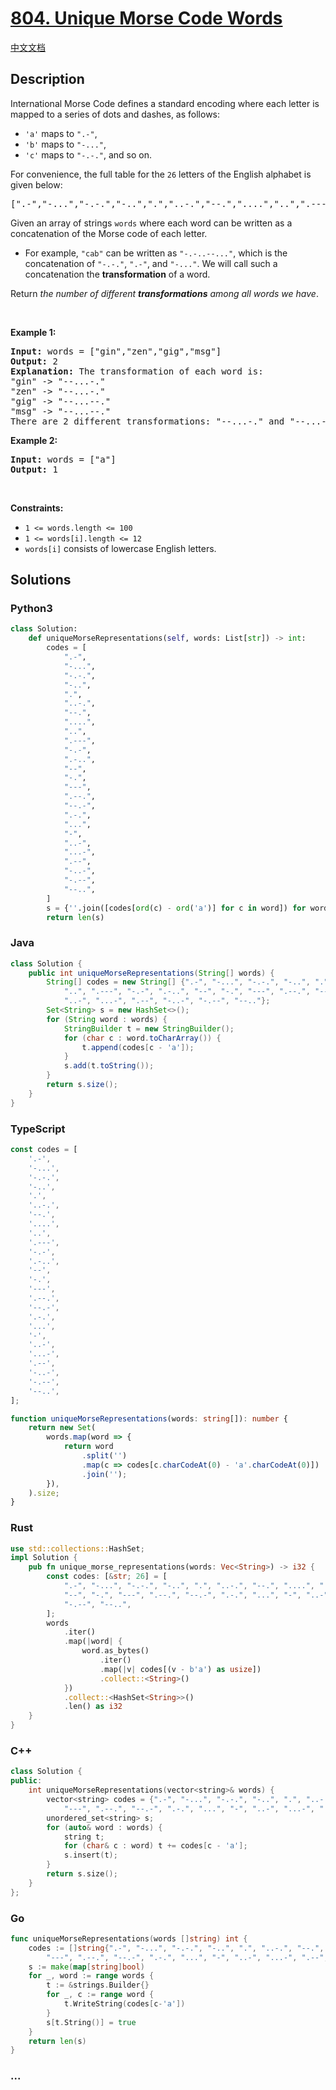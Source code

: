 # [804. Unique Morse Code Words](https://leetcode.com/problems/unique-morse-code-words)

[中文文档](/solution/0800-0899/0804.Unique%20Morse%20Code%20Words/README.md)

## Description

<p>International Morse Code defines a standard encoding where each letter is mapped to a series of dots and dashes, as follows:</p>

<ul>
	<li><code>&#39;a&#39;</code> maps to <code>&quot;.-&quot;</code>,</li>
	<li><code>&#39;b&#39;</code> maps to <code>&quot;-...&quot;</code>,</li>
	<li><code>&#39;c&#39;</code> maps to <code>&quot;-.-.&quot;</code>, and so on.</li>
</ul>

<p>For convenience, the full table for the <code>26</code> letters of the English alphabet is given below:</p>

<pre>
[&quot;.-&quot;,&quot;-...&quot;,&quot;-.-.&quot;,&quot;-..&quot;,&quot;.&quot;,&quot;..-.&quot;,&quot;--.&quot;,&quot;....&quot;,&quot;..&quot;,&quot;.---&quot;,&quot;-.-&quot;,&quot;.-..&quot;,&quot;--&quot;,&quot;-.&quot;,&quot;---&quot;,&quot;.--.&quot;,&quot;--.-&quot;,&quot;.-.&quot;,&quot;...&quot;,&quot;-&quot;,&quot;..-&quot;,&quot;...-&quot;,&quot;.--&quot;,&quot;-..-&quot;,&quot;-.--&quot;,&quot;--..&quot;]</pre>

<p>Given an array of strings <code>words</code> where each word can be written as a concatenation of the Morse code of each letter.</p>

<ul>
	<li>For example, <code>&quot;cab&quot;</code> can be written as <code>&quot;-.-..--...&quot;</code>, which is the concatenation of <code>&quot;-.-.&quot;</code>, <code>&quot;.-&quot;</code>, and <code>&quot;-...&quot;</code>. We will call such a concatenation the <strong>transformation</strong> of a word.</li>
</ul>

<p>Return <em>the number of different <strong>transformations</strong> among all words we have</em>.</p>

<p>&nbsp;</p>
<p><strong>Example 1:</strong></p>

<pre>
<strong>Input:</strong> words = [&quot;gin&quot;,&quot;zen&quot;,&quot;gig&quot;,&quot;msg&quot;]
<strong>Output:</strong> 2
<strong>Explanation:</strong> The transformation of each word is:
&quot;gin&quot; -&gt; &quot;--...-.&quot;
&quot;zen&quot; -&gt; &quot;--...-.&quot;
&quot;gig&quot; -&gt; &quot;--...--.&quot;
&quot;msg&quot; -&gt; &quot;--...--.&quot;
There are 2 different transformations: &quot;--...-.&quot; and &quot;--...--.&quot;.
</pre>

<p><strong>Example 2:</strong></p>

<pre>
<strong>Input:</strong> words = [&quot;a&quot;]
<strong>Output:</strong> 1
</pre>

<p>&nbsp;</p>
<p><strong>Constraints:</strong></p>

<ul>
	<li><code>1 &lt;= words.length &lt;= 100</code></li>
	<li><code>1 &lt;= words[i].length &lt;= 12</code></li>
	<li><code>words[i]</code> consists of lowercase English letters.</li>
</ul>

## Solutions

<!-- tabs:start -->

### **Python3**

```python
class Solution:
    def uniqueMorseRepresentations(self, words: List[str]) -> int:
        codes = [
            ".-",
            "-...",
            "-.-.",
            "-..",
            ".",
            "..-.",
            "--.",
            "....",
            "..",
            ".---",
            "-.-",
            ".-..",
            "--",
            "-.",
            "---",
            ".--.",
            "--.-",
            ".-.",
            "...",
            "-",
            "..-",
            "...-",
            ".--",
            "-..-",
            "-.--",
            "--..",
        ]
        s = {''.join([codes[ord(c) - ord('a')] for c in word]) for word in words}
        return len(s)
```

### **Java**

```java
class Solution {
    public int uniqueMorseRepresentations(String[] words) {
        String[] codes = new String[] {".-", "-...", "-.-.", "-..", ".", "..-.", "--.", "....",
            "..", ".---", "-.-", ".-..", "--", "-.", "---", ".--.", "--.-", ".-.", "...", "-",
            "..-", "...-", ".--", "-..-", "-.--", "--.."};
        Set<String> s = new HashSet<>();
        for (String word : words) {
            StringBuilder t = new StringBuilder();
            for (char c : word.toCharArray()) {
                t.append(codes[c - 'a']);
            }
            s.add(t.toString());
        }
        return s.size();
    }
}
```

### **TypeScript**

```ts
const codes = [
    '.-',
    '-...',
    '-.-.',
    '-..',
    '.',
    '..-.',
    '--.',
    '....',
    '..',
    '.---',
    '-.-',
    '.-..',
    '--',
    '-.',
    '---',
    '.--.',
    '--.-',
    '.-.',
    '...',
    '-',
    '..-',
    '...-',
    '.--',
    '-..-',
    '-.--',
    '--..',
];

function uniqueMorseRepresentations(words: string[]): number {
    return new Set(
        words.map(word => {
            return word
                .split('')
                .map(c => codes[c.charCodeAt(0) - 'a'.charCodeAt(0)])
                .join('');
        }),
    ).size;
}
```

### **Rust**

```rust
use std::collections::HashSet;
impl Solution {
    pub fn unique_morse_representations(words: Vec<String>) -> i32 {
        const codes: [&str; 26] = [
            ".-", "-...", "-.-.", "-..", ".", "..-.", "--.", "....", "..", ".---", "-.-", ".-..",
            "--", "-.", "---", ".--.", "--.-", ".-.", "...", "-", "..-", "...-", ".--", "-..-",
            "-.--", "--..",
        ];
        words
            .iter()
            .map(|word| {
                word.as_bytes()
                    .iter()
                    .map(|v| codes[(v - b'a') as usize])
                    .collect::<String>()
            })
            .collect::<HashSet<String>>()
            .len() as i32
    }
}
```

### **C++**

```cpp
class Solution {
public:
    int uniqueMorseRepresentations(vector<string>& words) {
        vector<string> codes = {".-", "-...", "-.-.", "-..", ".", "..-.", "--.", "....", "..", ".---", "-.-", ".-..", "--", "-.",
            "---", ".--.", "--.-", ".-.", "...", "-", "..-", "...-", ".--", "-..-", "-.--", "--.."};
        unordered_set<string> s;
        for (auto& word : words) {
            string t;
            for (char& c : word) t += codes[c - 'a'];
            s.insert(t);
        }
        return s.size();
    }
};
```

### **Go**

```go
func uniqueMorseRepresentations(words []string) int {
	codes := []string{".-", "-...", "-.-.", "-..", ".", "..-.", "--.", "....", "..", ".---", "-.-", ".-..", "--", "-.",
		"---", ".--.", "--.-", ".-.", "...", "-", "..-", "...-", ".--", "-..-", "-.--", "--.."}
	s := make(map[string]bool)
	for _, word := range words {
		t := &strings.Builder{}
		for _, c := range word {
			t.WriteString(codes[c-'a'])
		}
		s[t.String()] = true
	}
	return len(s)
}
```

### **...**

```

```

<!-- tabs:end -->
